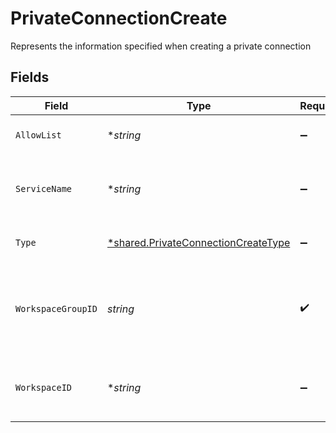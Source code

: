 # PrivateConnectionCreate

Represents the information specified when creating a private connection


## Fields

| Field                                                                                            | Type                                                                                             | Required                                                                                         | Description                                                                                      | Example                                                                                          |
| ------------------------------------------------------------------------------------------------ | ------------------------------------------------------------------------------------------------ | ------------------------------------------------------------------------------------------------ | ------------------------------------------------------------------------------------------------ | ------------------------------------------------------------------------------------------------ |
| `AllowList`                                                                                      | **string*                                                                                        | :heavy_minus_sign:                                                                               | The private connection allow list                                                                | my-allow-list                                                                                    |
| `ServiceName`                                                                                    | **string*                                                                                        | :heavy_minus_sign:                                                                               | The name of the private connection service                                                       | My private link                                                                                  |
| `Type`                                                                                           | [*shared.PrivateConnectionCreateType](../../../pkg/models/shared/privateconnectioncreatetype.md) | :heavy_minus_sign:                                                                               | The private connection type                                                                      | INBOUND                                                                                          |
| `WorkspaceGroupID`                                                                               | *string*                                                                                         | :heavy_check_mark:                                                                               | The ID of the workspace group containing the private connection                                  | 68af2f46-0000-1000-9000-3f6f5365d878                                                             |
| `WorkspaceID`                                                                                    | **string*                                                                                        | :heavy_minus_sign:                                                                               | The ID of the workspace to connect with                                                          |                                                                                                  |